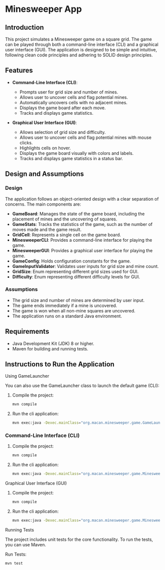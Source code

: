 # Minesweeper App

## Introduction

This project simulates a Minesweeper game on a square grid. The game can be played through both a command-line interface (CLI) and a graphical user interface (GUI). The application is designed to be simple and intuitive, following clean code principles and adhering to SOLID design principles.

## Features

- **Command-Line Interface (CLI)**:
    - Prompts user for grid size and number of mines.
    - Allows user to uncover cells and flag potential mines.
    - Automatically uncovers cells with no adjacent mines.
    - Displays the game board after each move.
    - Tracks and displays game statistics.

- **Graphical User Interface (GUI)**:
    - Allows selection of grid size and difficulty.
    - Allows user to uncover cells and flag potential mines with mouse clicks.
    - Highlights cells on hover.
    - Displays the game board visually with colors and labels.
    - Tracks and displays game statistics in a status bar.

## Design and Assumptions

### Design

The application follows an object-oriented design with a clear separation of concerns. The main components are:

- **GameBoard**: Manages the state of the game board, including the placement of mines and the uncovering of squares.
- **GameStats**: Tracks the statistics of the game, such as the number of moves made and the game result.
- **GridCell**: Represents a single cell on the game board.
- **MinesweeperCLI**: Provides a command-line interface for playing the game.
- **MinesweeperGUI**: Provides a graphical user interface for playing the game.
- **GameConfig**: Holds configuration constants for the game.
- **GameInputValidator**: Validates user inputs for grid size and mine count.
- **GridSize**: Enum representing different grid sizes used for GUI.
- **Difficulty**: Enum representing different difficulty levels for GUI.

### Assumptions

- The grid size and number of mines are determined by user input.
- The game ends immediately if a mine is uncovered.
- The game is won when all non-mine squares are uncovered.
- The application runs on a standard Java environment.

## Requirements

- Java Development Kit (JDK) 8 or higher.
- Maven for building and running tests.

## Instructions to Run the Application

Using GameLauncher

You can also use the GameLauncher class to launch the default game (CLI):

1. Compile the project:
   ```sh
   mvn compile

2.	Run the cli application:
      ```sh
      mvn exec:java -Dexec.mainClass="org.macan.minesweeper.game.GameLauncher"
      
### Command-Line Interface (CLI)

1. Compile the project:
   ```sh
   mvn compile

2.	Run the cli application:
      ```sh
      mvn exec:java -Dexec.mainClass="org.macan.minesweeper.game.MinesweeperCLI"

Graphical User Interface (GUI)

1. Compile the project:
   ```sh
   mvn compile

2.	Run the cli application:
      ```sh
      mvn exec:java -Dexec.mainClass="org.macan.minesweeper.game.MinesweeperGUI"

Running Tests

The project includes unit tests for the core functionality. To run the tests, you can use Maven.

Run Tests:
```sh
mvn test